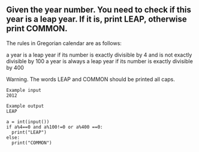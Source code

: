 ## Given the year number. You need to check if this year is a leap year. If it is, print LEAP, otherwise print COMMON.

The rules in Gregorian calendar are as follows:

a year is a leap year if its number is exactly divisible by 4 and is not exactly divisible by 100
a year is always a leap year if its number is exactly divisible by 400

Warning. The words LEAP and COMMON should be printed all caps.

```
Example input
2012

Example output
LEAP

```

```
a = int(input())
if a%4==0 and a%100!=0 or a%400 ==0:
  print("LEAP")
else:
  print("COMMON")
```
